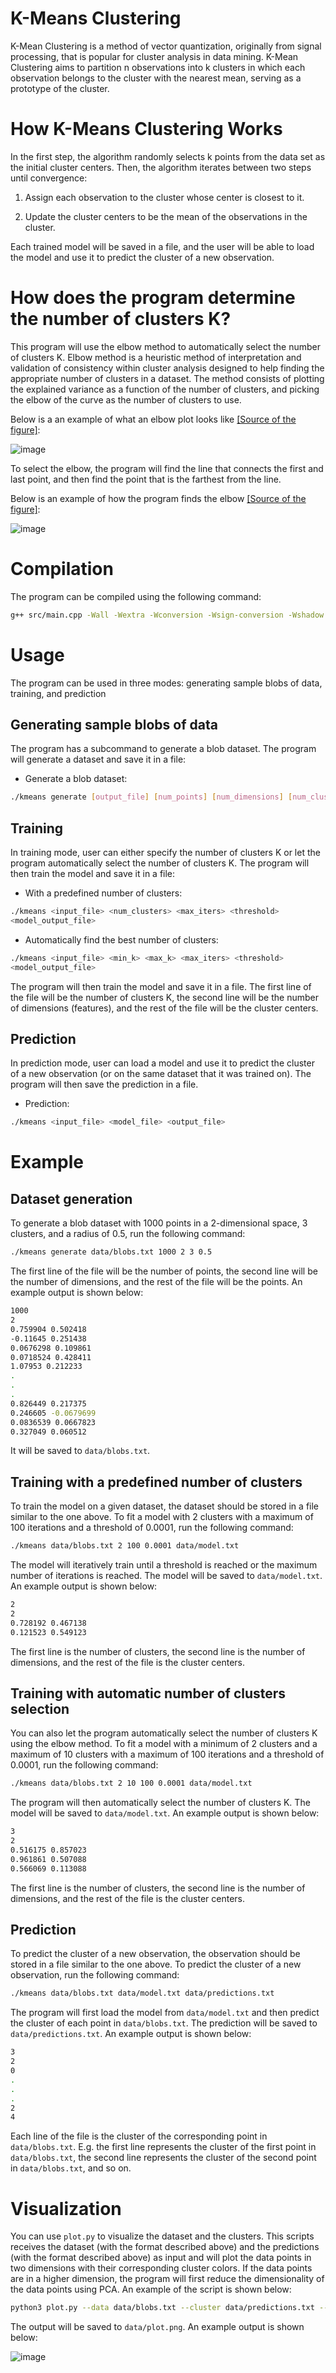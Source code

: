 # K-Means Clustering

K-Mean Clustering is a method of vector quantization, originally from signal processing, that is popular for cluster analysis in data mining. K-Mean Clustering aims to partition n observations into k clusters in which each observation belongs to the cluster with the nearest mean, serving as a prototype of the cluster.

# How K-Means Clustering Works

In the first step, the algorithm randomly selects k points from the data set as the initial cluster centers. Then, the algorithm iterates between two steps until convergence:

1. Assign each observation to the cluster whose center is closest to it.

2. Update the cluster centers to be the mean of the observations in the cluster.

Each trained model will be saved in a file, and the user will be able to load the model and use it to predict the cluster of a new observation.

# How does the program determine the number of clusters K?

This program will use the elbow method to automatically select the number of clusters K. Elbow method is a heuristic method of interpretation and validation of consistency within cluster analysis designed to help finding the appropriate number of clusters in a dataset. The method consists of plotting the explained variance as a function of the number of clusters, and picking the elbow of the curve as the number of clusters to use.

Below is a an example of what an elbow plot looks like [[Source of the figure]](https://pythonprogramminglanguage.com/kmeans-elbow-method/):

![image](/inertia.png)

To select the elbow, the program will find the line that connects the first and last point, and then find the point that is the farthest from the line.

Below is an example of how the program finds the elbow [[Source of the figure]](https://www.researchgate.net/figure/Selection-of-the-optimal-k-for-the-k-means-algorithm-using-the-elbow-method-089-093_fig4_334611981):

![image](/optimal-k.png)

# Compilation

The program can be compiled using the following command:

```bash
g++ src/main.cpp -Wall -Wextra -Wconversion -Wsign-conversion -Wshadow -Wpedantic -std=c++20 -o kmeans
```

# Usage

The program can be used in three modes: generating sample blobs of data, training, and prediction

## Generating sample blobs of data

The program has a subcommand to generate a blob dataset. The program will generate a dataset and save it in a file:

- Generate a blob dataset:

```bash
./kmeans generate [output_file] [num_points] [num_dimensions] [num_clusters] [radius]
```

## Training

In training mode, user can either specify the number of clusters K or let the program automatically select the number of clusters K. The program will then train the model and save it in a file:

- With a predefined number of clusters:

```bash
./kmeans <input_file> <num_clusters> <max_iters> <threshold>
<model_output_file>
```

- Automatically find the best number of clusters:

```bash
./kmeans <input_file> <min_k> <max_k> <max_iters> <threshold>
<model_output_file>
```

The program will then train the model and save it in a file. The first line of the file will be the number of clusters K, the second line will be the number of dimensions (features), and the rest of the file will be the cluster centers.

## Prediction

In prediction mode, user can load a model and use it to predict the cluster of a new observation (or on the same dataset that it was trained on). The program will then save the prediction in a file.

- Prediction:

```bash
./kmeans <input_file> <model_file> <output_file>
```

# Example

## Dataset generation

To generate a blob dataset with 1000 points in a 2-dimensional space, 3 clusters, and a radius of 0.5, run the following command:

```bash
./kmeans generate data/blobs.txt 1000 2 3 0.5
```

The first line of the file will be the number of points, the second line will be the number of dimensions, and the rest of the file will be the points. An example output is shown below:

```bash
1000
2
0.759904 0.502418
-0.11645 0.251438
0.0676298 0.109861
0.0718524 0.428411
1.07953 0.212233
.
.
.
0.826449 0.217375
0.246605 -0.0679699
0.0836539 0.0667823
0.327049 0.060512
```

It will be saved to `data/blobs.txt`.

## Training with a predefined number of clusters

To train the model on a given dataset, the dataset should be stored in a file similar to the one above. To fit a model with 2 clusters with a maximum of 100 iterations and a threshold of 0.0001, run the following command:

```bash
./kmeans data/blobs.txt 2 100 0.0001 data/model.txt
```

The model will iteratively train until a threshold is reached or the maximum number of iterations is reached. The model will be saved to `data/model.txt`. An example output is shown below:

```bash
2
2
0.728192 0.467138
0.121523 0.549123
```

The first line is the number of clusters, the second line is the number of dimensions, and the rest of the file is the cluster centers.

## Training with automatic number of clusters selection

You can also let the program automatically select the number of clusters K using the elbow method. To fit a model with a minimum of 2 clusters and a maximum of 10 clusters with a maximum of 100 iterations and a threshold of 0.0001, run the following command:

```bash
./kmeans data/blobs.txt 2 10 100 0.0001 data/model.txt
```

The program will then automatically select the number of clusters K. The model will be saved to `data/model.txt`. An example output is shown below:

```bash
3
2
0.516175 0.857023
0.961861 0.507088
0.566069 0.113088
```

The first line is the number of clusters, the second line is the number of dimensions, and the rest of the file is the cluster centers.

## Prediction

To predict the cluster of a new observation, the observation should be stored in a file similar to the one above. To predict the cluster of a new observation, run the following command:

```bash
./kmeans data/blobs.txt data/model.txt data/predictions.txt
```

The program will first load the model from `data/model.txt` and then predict the cluster of each point in `data/blobs.txt`. The prediction will be saved to `data/predictions.txt`. An example output is shown below:

```bash
3
2
0
.
.
.
2
4
```

Each line of the file is the cluster of the corresponding point in `data/blobs.txt`. E.g. the first line represents the cluster of the first point in `data/blobs.txt`, the second line represents the cluster of the second point in `data/blobs.txt`, and so on.

# Visualization

You can use `plot.py` to visualize the dataset and the clusters. This scripts receives the dataset (with the format described above) and the predictions (with the format described above) as input and will plot the data points in two dimensions with their corresponding cluster colors. If the data points are in a higher dimension, the program will first reduce the dimensionality of the data points using PCA. An example of the script is shown below:

```bash
python3 plot.py --data data/blobs.txt --cluster data/predictions.txt --fig data/plot.png
```

The output will be saved to `data/plot.png`. An example output is shown below:

![image](/data/plot.png)
